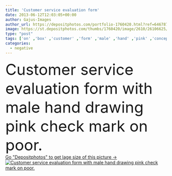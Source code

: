 ```yaml
---
title: 'Customer service evaluation form'
date: 2013-06-12T12:03:05+00:00
author: Gajus-Images
author_url: https://depositphotos.com/portfolio-1760420.html?ref=64678756
image: https://st.depositphotos.com/thumbs/1760420/image/2610/26106625/api_thumb_450.jpg?forcejpeg=true
type: "post"
tags: ['on' ,'box' ,'customer' ,'form' ,'male' ,'hand' ,'pink' ,'concept' ,'service' ,'mark' ,'with' ,'performance' ,'drawing' ,'negative' ,'choose' ,'bad' ,'marketing' ,'quality' ,'choice' ,'good' ,'poor' ,'virtual' ,'check' ,'select' ,'satisfaction' ,'evaluation' ,'Questionnaire' ,'Tick' ,'survey' ,'judge' ,'whiteboard' ,'average' ,'excellent' ,'rating' ,'mau' ,'grade' ,'opinion' ,'checkbox' ,'feedback' ,'excellence' ,'dissatisfaction' ,'mal' ,'unsatisfied' ,'dislike' ,'evaluate' ,'cliente' ,'check mark' ,'atendimento' ]
categories: 
  - negative
---
```

<div aling="center">
            <font size="60"> Customer service evaluation form with male hand drawing pink check mark on poor.</font>   
</div>
<div>
    <a href='https://st.depositphotos.com/thumbs/1760420/image/2610/26106625/api_thumb_450.jpg?forcejpeg=true?ref=64678756' target=_blank > Go "Depositphotos" to get lage size of this picture ->
        <img href='https://st.depositphotos.com/thumbs/1760420/image/2610/26106625/api_thumb_450.jpg?forcejpeg=true?ref=64678756' src='https://st.depositphotos.com/1760420/2610/i/950/depositphotos_26106625-stock-photo-customer-service-evaluation-form.jpg?forcejpeg=true' alt='Customer service evaluation form with male hand drawing pink check mark on poor.' >
    </a>
</div>
